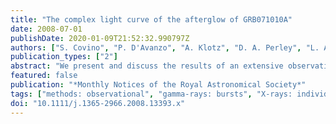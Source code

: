 ```yaml
---
title: "The complex light curve of the afterglow of GRB071010A"
date: 2008-07-01
publishDate: 2020-01-09T21:52:32.990797Z
authors: ["S. Covino", "P. D'Avanzo", "A. Klotz", "D. A. Perley", "L. Amati", "S. Campana", "G. Chincarini", "A. Cucchiara", "V. D'Elia", "D. Guetta", "C. Guidorzi", "D. A. Kann", "A. Küpcü Yolda\textcommabelow s", "K. Misra", "G. Olofsson", "G. Tagliaferri", "L. A. Antonelli", "E. Berger", "J. S. Bloom", "M. Böer", "C. Clemens", "F. D'Alessio", "M. Della Valle", "S. di Serego Alighieri", "A. V. Filippenko", "R. J. Foley", "D. B. Fox", "D. Fugazza", "J. Fynbo", "B. Gendre", "P. Goldoni", "J. Greiner", "D. Kocevksi", "E. Maiorano", "N. Masetti", "E. Meurs", "M. Modjaz", "E. Molinari", "A. Moretti", "E. Palazzi", "S. B. Pandey", "S. Piranomonte", "D. Poznanski", "N. Primak", "P. Romano", "E. Rossi", "R. Roy", "J. M. Silverman", "L. Stella", "G. Stratta", "V. Testa", "S. D. Vergani", "F. Vitali", "F. Zerbi"]
publication_types: ["2"]
abstract: "We present and discuss the results of an extensive observational campaign devoted to GRB071010A, a long-duration gamma-ray burst detected by the Swift satellite. This event was followed for almost a month in the optical/near-infrared (NIR) with various telescopes starting from about 2min after the high-energy event. Swift XRT observations started only later at about 0.4d. The light-curve evolution allows us to single out an initial rising phase with a maximum at about 7min, possibly the afterglow onset in the context of the standard fireball model, which is then followed by a smooth decay interrupted by a sharp rebrightening at about 0.6d. The rebrightening was visible in both the optical/NIR and X-rays and can be interpreted as an episode of discrete energy injection, although various alternatives are possible. A steepening of the afterglow light curve is recorded at about 1d. The entire evolution of the optical/NIR afterglow is consistent with being achromatic. This could be one of the few identified GRB afterglows with an achromatic break in the X-ray through the optical/NIR bands. Polarimetry was also obtained at about 1d, just after the rebrightening and almost coincident with the steepening. This provided a fairly tight upper limit of 0.9 per cent for the polarized-flux fraction. <P />Based on observations made also with ESO Telescopes at the La Silla and Paranal Observatory under programme IDs 080.D-0229, 080.D-0250 and 080.D-792. <P />E-mail: stefano.covino@brera.inaf.it"
featured: false
publication: "*Monthly Notices of the Royal Astronomical Society*"
tags: ["methods: observational", "gamma-rays: bursts", "X-rays: individual: GRB071010A", "Astrophysics"]
doi: "10.1111/j.1365-2966.2008.13393.x"
---
```


